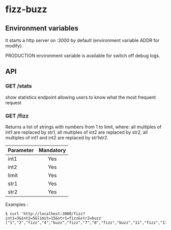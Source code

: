 # fizz-buzz

## Environment variables

It starts a http server on :3000 by default (environment variable ADDR for modify).

PRODUCTION environment variable is available for switch off debug logs.

## API

### GET /stats

show statistics endpoint allowing users to know what the most frequent request

### GET /fizz

Returns a list of strings with numbers from 1 to limit, where: all multiples of int1 are replaced by str1, all multiples of int2 are replaced by str2, all multiples of int1 and int2 are replaced by str1str2.

| Parameter | Mandatory     |  
| ------- |:--------------:| 
| int1    | Yes            |  
| int2    | Yes            |   
| limit   | Yes            | 
| str1    | Yes            |  
| str2    | Yes            |    

Examples :
```
$ curl 'http://localhost:3000/fizz?int1=3&int2=5&limit=15&str1=fizz&str2=buzz'
["1","2","fizz","4","buzz","fizz","7","8","fizz","buzz","11","fizz","13","14","fizzbuzz"]
```
